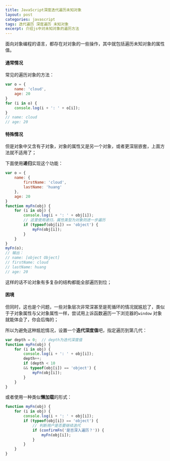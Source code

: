 ```yaml
---
title: JavaScript深度迭代遍历未知对象
layout: post
categories: javascript
tags: 迭代遍历 深度遍历 未知对象
excerpt: 介绍js中对未知对象的遍历方法
---
```

面向对象编程的语言，都存在对对象的一些操作，其中就包括遍历未知对象的属性值。

#### 通常情况

常见的遍历对象的方法：
```js
var o = {
    name: 'cloud',
    age: 20
}
for (i in o) {
    console.log(i + ': ' + o[i]);
}
// name: cloud
// age: 20
```

#### 特殊情况

但是对象中又含有子对象，对象的属性又是另一个对象，或者更深层嵌套，上面方法就不适用了；

下面使用**递归**实现这个功能：
```js
var o = {
    name: {
        firstName: 'cloud',
        lastName: 'huang'
    },
    age: 20
}
function myFn(obj) {
    for (i in obj) {
        console.log(i + ': ' + obj[i]);
        // 这里使用递归，属性类型为对象则进一步遍历
        if (typeof(obj[i]) == 'object') {
            myFn(obj[i]);
        }
    }
}
myFn(o);
// 输出：
// name: [object Object]
// firstName: cloud
// lastName: huang
// age: 20
```

这样的话不论对象有多复杂的结构都能全部遍历到位；

#### 困境

但同时，这也是个问题，一些对象层次非常深甚至是死循环的情况就尴尬了，类似于子对象属性与父对象属性一样，尝试用上诉函数遍历一下浏览器的`window` 对象就能体会了，你会后悔的；

所以为避免这种尴尬情况，设置一个**迭代深度值**吧，指定遍历到第几代：
```js
var depth = 0;  // depth为迭代深度值
function myFn(obj) {
    for (i in obj) {
        console.log(i + ': ' + obj[i]);
        depth++;
        if (depth < 10
        && typeof(obj[i]) == 'object') {
            myFn(obj[i]);
        }
    }
}
```

或者使用一种类似**懒加载**的形式：
```js
function myFn(obj) {
    for (i in obj) {
        console.log(i + ': ' + obj[i]);
        if (typeof(obj[i]) == 'object') {
            // 判断用户是否要继续迭代
            if (confirmFn('是否深入遍历？')) {
                myFn(obj[i]);
            }
        }
    }
}
```